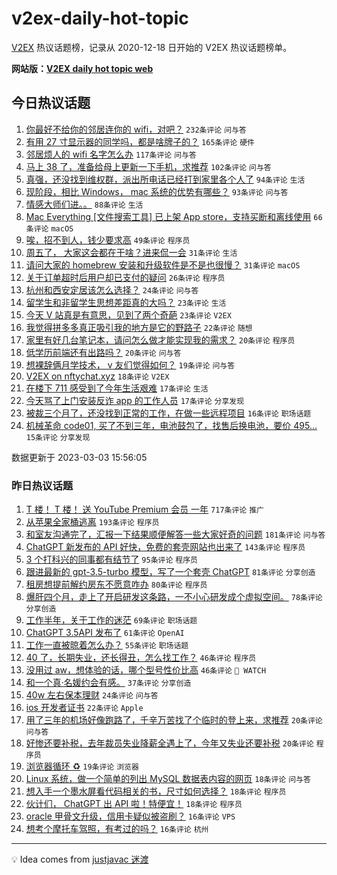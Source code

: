 # v2ex-daily-hot-topic

[V2EX](https://www.v2ex.com/) 热议话题榜，记录从 2020-12-18 日开始的 V2EX 热议话题榜单。

**网站版：[V2EX daily hot topic web](https://boojack.github.io/v2ex-daily-hot-topic-web/)**

## 今日热议话题

<!-- TODAY BEGIN -->

1. [你最好不给你的邻居连你的 wifi，对吧？](https://www.v2ex.com/t/920707) `232条评论` `问与答`
1. [有用 27 寸显示器的同学吗，都是啥牌子的？](https://www.v2ex.com/t/920719) `165条评论` `硬件`
1. [邻居烦人的 wifi 名字怎么办](https://www.v2ex.com/t/920715) `117条评论` `问与答`
1. [马上 38 了，准备给母上更新一下手机，求推荐](https://www.v2ex.com/t/920702) `102条评论` `问与答`
1. [真强，还没找到维权群，派出所电话已经打到家里各个人了](https://www.v2ex.com/t/920746) `94条评论` `生活`
1. [现阶段，相比 Windows， mac 系统的优势有哪些？](https://www.v2ex.com/t/920796) `93条评论` `问与答`
1. [情感大师们进。。](https://www.v2ex.com/t/920725) `88条评论` `生活`
1. [Mac Everything [文件搜索工具] 已上架 App store，支持买断和离线使用](https://www.v2ex.com/t/920712) `66条评论` `macOS`
1. [唉，招不到人，钱少要求高](https://www.v2ex.com/t/920862) `49条评论` `程序员`
1. [周五了， 大家这会都在干啥？进来侃一会](https://www.v2ex.com/t/920879) `31条评论` `生活`
1. [请问大家的 homebrew 安装和升级软件是不是也很慢？](https://www.v2ex.com/t/920873) `31条评论` `macOS`
1. [关于订单超时后用户却已支付的疑问](https://www.v2ex.com/t/920860) `26条评论` `程序员`
1. [杭州和西安定居该怎么选择？](https://www.v2ex.com/t/920776) `24条评论` `问与答`
1. [留学生和非留学生思想差距真的大吗？](https://www.v2ex.com/t/920806) `23条评论` `生活`
1. [今天 V 站真是有意思，见到了两个奇葩](https://www.v2ex.com/t/920737) `23条评论` `V2EX`
1. [我觉得拼多多真正吸引我的地方是它的野路子](https://www.v2ex.com/t/920750) `22条评论` `随想`
1. [家里有好几台笔记本，请问怎么做才能实现我的需求？](https://www.v2ex.com/t/920955) `20条评论` `程序员`
1. [低学历前端还有出路吗？](https://www.v2ex.com/t/920739) `20条评论` `问与答`
1. [想裸辞俩月学技术， v 友们觉得如何？](https://www.v2ex.com/t/920917) `19条评论` `问与答`
1. [V2EX on nftychat.xyz](https://www.v2ex.com/t/920829) `18条评论` `V2EX`
1. [在楼下 711 感受到了今年生活艰难](https://www.v2ex.com/t/920835) `17条评论` `生活`
1. [今天骂了上门安装反诈 app 的工作人员](https://www.v2ex.com/t/920765) `17条评论` `分享发现`
1. [被裁三个月了，还没找到正常的工作，在做一些远程项目](https://www.v2ex.com/t/920777) `16条评论` `职场话题`
1. [机械革命 code01, 买了不到三年，电池鼓包了，找售后换电池，要价 495...](https://www.v2ex.com/t/920818) `15条评论` `分享发现`

数据更新于 2023-03-03 15:56:05

<!-- TODAY END -->

### 昨日热议话题

<!-- YESTERDAY BEGIN -->

1. [T 楼！ T 楼！ 送 YouTube Premium 会员 一年](https://www.v2ex.com/t/920425) `717条评论` `推广`
1. [从苹果全家桶逃离](https://www.v2ex.com/t/920407) `193条评论` `程序员`
1. [和室友沟通完了，汇报一下结果顺便解答一些大家好奇的问题](https://www.v2ex.com/t/920421) `181条评论` `问与答`
1. [ChatGPT 新发布的 API 好快，免费的套壳网站也出来了](https://www.v2ex.com/t/920519) `143条评论` `程序员`
1. [3 个打科兴的同事都有结节了](https://www.v2ex.com/t/920426) `95条评论` `程序员`
1. [跟进最新的 gpt-3.5-turbo 模型，写了一个套壳 ChatGPT](https://www.v2ex.com/t/920489) `81条评论` `分享创造`
1. [租房想提前解约房东不愿意咋办](https://www.v2ex.com/t/920355) `80条评论` `程序员`
1. [爆肝四个月，走上了开启研发这条路，一不小心研发成个虚拟空间。](https://www.v2ex.com/t/920411) `78条评论` `分享创造`
1. [工作半年，关于工作的迷茫](https://www.v2ex.com/t/920361) `69条评论` `职场话题`
1. [ChatGPT 3.5API 发布了](https://www.v2ex.com/t/920333) `61条评论` `OpenAI`
1. [工作一直被晾着怎么办？](https://www.v2ex.com/t/920366) `55条评论` `职场话题`
1. [40 了，长期失业，还长得丑，怎么找工作？](https://www.v2ex.com/t/920552) `46条评论` `程序员`
1. [没用过 aw，想体验的话，哪个型号性价比高](https://www.v2ex.com/t/920340) `46条评论` ` WATCH`
1. [和一个真·名媛约会有感。](https://www.v2ex.com/t/920637) `37条评论` `分享创造`
1. [40w 左右保本理财](https://www.v2ex.com/t/920528) `24条评论` `问与答`
1. [ios 开发者证书](https://www.v2ex.com/t/920375) `22条评论` `Apple`
1. [用了三年的机场好像跑路了，千辛万苦找了个临时的登上来，求推荐](https://www.v2ex.com/t/920607) `20条评论` `问与答`
1. [好惨还要补税，去年裁员失业降薪全遇上了，今年又失业还要补税](https://www.v2ex.com/t/920390) `20条评论` `程序员`
1. [浏览器循环 ♻️](https://www.v2ex.com/t/920378) `19条评论` `浏览器`
1. [Linux 系统，做一个简单的列出 MySQL 数据表内容的网页](https://www.v2ex.com/t/920544) `18条评论` `问与答`
1. [想入手一个墨水屏看代码相关的书，尺寸如何选择？](https://www.v2ex.com/t/920493) `18条评论` `程序员`
1. [伙计们， ChatGPT 出 API 啦！特便宜！](https://www.v2ex.com/t/920381) `18条评论` `程序员`
1. [oracle 甲骨文升级，信用卡疑似被盗刷？](https://www.v2ex.com/t/920638) `16条评论` `VPS`
1. [想考个摩托车驾照，有考过的吗？](https://www.v2ex.com/t/920572) `16条评论` `杭州`

<!-- YESTERDAY END -->

---

💡 Idea comes from [justjavac 迷渡](https://github.com/justjavac/)
